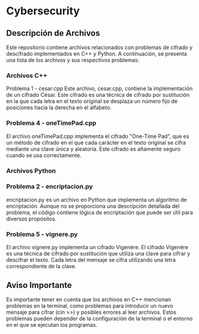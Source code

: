 # Cybersecurity

## Descripción de Archivos
Este repositorio contiene archivos relacionados con problemas de cifrado y descifrado implementados en C++ y Python. A continuación, se presenta una lista de los archivos y sus respectivos problemas:

### Archivos C++
Problema 1 - cesar.cpp
Este archivo, cesar.cpp, contiene la implementación de un cifrado César. Este cifrado es una técnica de cifrado por sustitución en la que cada letra en el texto original se desplaza un número fijo de posiciones hacia la derecha en el alfabeto.

### Problema 4 - oneTimePad.cpp
El archivo oneTimePad.cpp implementa el cifrado "One-Time Pad", que es un método de cifrado en el que cada carácter en el texto original se cifra mediante una clave única y aleatoria. Este cifrado es altamente seguro cuando se usa correctamente.

### Archivos Python
### Problema 2 - encriptacion.py
encriptacion.py es un archivo en Python que implementa un algoritmo de encriptación. Aunque no se proporciona una descripción detallada del problema, el código contiene lógica de encriptación que puede ser útil para diversos propósitos.

### Problema 5 - vignere.py
El archivo vignere.py implementa un cifrado Vigenère. El cifrado Vigenère es una técnica de cifrado por sustitución que utiliza una clave para cifrar y descifrar el texto. Cada letra del mensaje se cifra utilizando una letra correspondiente de la clave.

## Aviso Importante
Es importante tener en cuenta que los archivos en C++ mencionan problemas en la terminal, como problemas para introducir un nuevo mensaje para cifrar (cin >>) y posibles errores al leer archivos. Estos problemas pueden depender de la configuración de la terminal o el entorno en el que se ejecutan los programas.